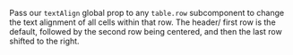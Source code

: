 Pass our `textAlign` global prop to any `table.row` subcomponent to change the text alignment of all cells within that row.
The header/ first row is the default, followed by the second row being centered, and then the last row shifted to the right.
